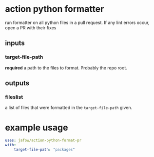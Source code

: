 # action python formatter
run formatter on all python files in a pull request.
If any lint errors occur, open a PR with their fixes

## inputs
### target-file-path
**required** a path to the files to format. Probably the repo root.

## outputs
### fileslist
a list of files that were formatted in the `target-file-path` given.

# example usage

```yaml
uses: jafow/action-python-format-pr
with:
    target-file-path: "packages"
```
